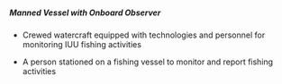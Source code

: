 ##### **Manned Vessel with Onboard Observer**

- Crewed watercraft equipped with technologies and personnel for monitoring IUU fishing activities

- A person stationed on a fishing vessel to monitor and report fishing activities
